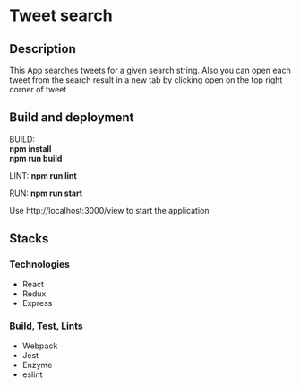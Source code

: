 <h1>Tweet search</h1>

<h2>Description</h2>
<p>
This App searches tweets for a given search string.
Also you can open each tweet from the search result in a new tab by clicking open on the top right corner of tweet
</p>

<h2> Build and deployment</h2>
<p>
BUILD:<br>
  <strong>npm install</strong><br>
<strong>npm run build </strong>  


LINT:
<strong>npm run lint</strong>


RUN:
<strong>npm run start </strong>

Use http://localhost:3000/view to start the application

</p>


<h2>Stacks</h2>

<h3>Technologies</h3>
<ul>
  <li>React</li>
  <li>Redux</li>
  <li>Express</li>
</ul>

<h3>Build, Test, Lints</h3>
<ul>
  <li>Webpack</li>
  <li>Jest</li>
  <li>Enzyme</li>
  <li>eslint</li>
</ul>
